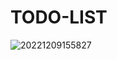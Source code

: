 # TODO-LIST


![20221209155827](https://user-images.githubusercontent.com/75996200/206730551-d4a3c60b-4c85-46f9-a650-6dc1a888f047.png)

